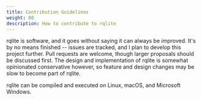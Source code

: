 ```yaml
---
title: Contribution Guidelines
weight: 80
description: How to contribute to rqlite
---
```


rqlite is software, and it goes without saying it can always be improved. It's by no means finished -- issues are tracked, and I plan to develop this project further. Pull requests are welcome, though larger proposals should be discussed first. The design and implementation of rqlite is somewhat opinionated conservative however, so feature and design changes may be slow to become part of rqlite.

rqlite can be compiled and executed on Linux, macOS, and Microsoft Windows.
